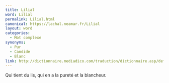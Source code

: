 ```yaml
---
title: Lilial
word: Lilial
permalink: Lilial.html
canonical: https://lachal.neamar.fr/Lilial
layout: word
categories:
  - Mot complexe
synonyms:
  - Pur
  - Candide
  - Blanc
link: http://dictionnaire.mediadico.com/traduction/dictionnaire.asp/definition/lilial/2007
---
```


Qui tient du lis, qui en a la pureté et la blancheur.

